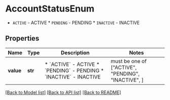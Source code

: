 # AccountStatusEnum

* `ACTIVE` - ACTIVE * `PENDING` - PENDING * `INACTIVE` - INACTIVE

## Properties
Name | Type | Description | Notes
------------ | ------------- | ------------- | -------------
**value** | **str** | * &#x60;ACTIVE&#x60; - ACTIVE * &#x60;PENDING&#x60; - PENDING * &#x60;INACTIVE&#x60; - INACTIVE |  must be one of ["ACTIVE", "PENDING", "INACTIVE", ]

[[Back to Model list]](../README.md#documentation-for-models) [[Back to API list]](../README.md#documentation-for-api-endpoints) [[Back to README]](../README.md)


